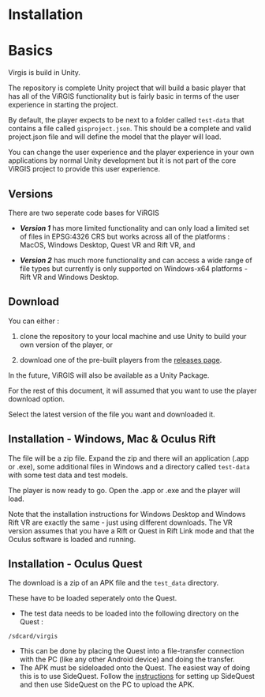 # Installation 

# Basics

Virgis is build in Unity.

The repository is complete Unity project that will build a basic player that has all of the ViRGIS functionality but is fairly basic in terms of the user experience in starting the project.

By default, the player expects to be next to a folder called `test-data` that contains a file called `gisproject.json`. This should be a complete and valid project.json file and will define the model that the player will load.

You can change the user experience and the player experience in your own applications by normal Unity development but it is not part of the core ViRGIS project to provide this user experience.

## Versions

There are two seperate code bases for ViRGIS

- ***Version 1*** has more limited functionality and can only load a limited set of files in EPSG:4326 CRS but works across all of the platforms : MacOS, Windows Desktop, Quest VR and Rift VR, and

- ***Version 2*** has much more functionality and can access a wide range of file types but currently is only supported on Windows-x64 platforms - Rift VR and Windows Desktop.

## Download

You can either :

1. clone the repository to your local machine and use Unity to build your own version of the player, or

1. download one of the pre-built players from the [releases page](https://github.com/ViRGIS-Team/ViRGIS/releases).

In the future, ViRGIS will also be available as a Unity Package.

For the rest of this document, it will assumed that you want to use the player download option.

Select the latest version of the file you want and downloaded it.

## Installation - Windows, Mac & Oculus Rift 

The file will be a zip file. Expand the zip and there will an application (.app or .exe), some additional files in Windows and a directory called `test-data` with some test data and test models.

The player is now ready to go. Open the .app or .exe and the player will load.

Note that the installation instructions for Windows Desktop and Windows Rift VR are exactly the same - just using different downloads. The VR version assumes that you have a Rift or Quest in Rift Link mode and that the Oculus software is loaded and running.

## Installation - Oculus Quest

The download is a zip of an APK file and the `test_data` directory.

These have to be loaded seperately onto the Quest.

- The test data needs to be loaded into the following directory on the Quest :

```
/sdcard/virgis
```

- This can be done by placing the Quest into a file-transfer connection with the PC (like any other Android device) and doing the transfer.
- The APK must be sideloaded onto the Quest. The easiest way of doing this is to use SideQuest. Follow the [instructions](https://sidequestvr.com/setup-howto) for setting up SideQuest and then use SideQuest on the PC to upload the APK. 
